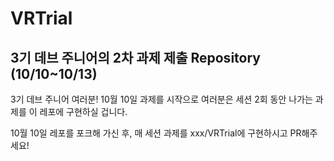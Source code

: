 # VRTrial
## 3기 데브 주니어의 2차 과제 제출 Repository (10/10~10/13)

3기 데브 주니어 여러분! 10월 10일 과제를 시작으로 여러분은 세션 2회 동안 나가는 과제를 이 레포에 구현하실 겁니다.

10월 10일 레포를 포크해 가신 후, 매 세션 과제를 xxx/VRTrial에 구현하시고 PR해주세요!
